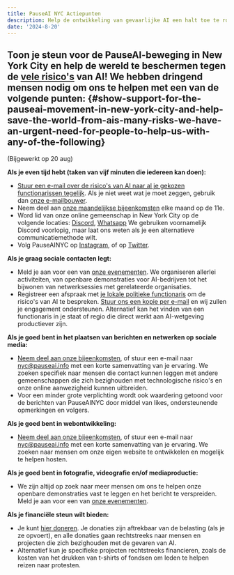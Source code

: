 ```yaml
---
title: PauseAI NYC Actiepunten
description: Help de ontwikkeling van gevaarlijke AI een halt toe te roepen door actie te ondernemen!
date: '2024-8-20'
---
```


## Toon je steun voor de PauseAI-beweging in New York City en help de wereld te beschermen tegen de [vele risico's](https://airisk.mit.edu/) van AI! We hebben dringend mensen nodig om ons te helpen met een van de volgende punten: {#show-support-for-the-pauseai-movement-in-new-york-city-and-help-save-the-world-from-ais-many-risks-we-have-an-urgent-need-for-people-to-help-us-with-any-of-the-following}

(Bijgewerkt op 20 aug)

**Als je even tijd hebt (taken van vijf minuten die iedereen kan doen):**

- [Stuur een e-mail over de risico's van AI naar al je gekozen functionarissen tegelijk](https://democracy.io/). Als je niet weet wat je moet zeggen, gebruik dan [onze e-mailbouwer](https://pauseai.info/email-builder).
- Neem deel aan [onze maandelijkse bijeenkomsten](https://www.eventbrite.com/e/pauseai-monthly-action-meeting-tickets-914711244957) elke maand op de 11e.
- Word lid van onze online gemeenschap in New York City op de volgende locaties: [Discord](https://discord.com/channels/1100491867675709580/1223374237016784928), [Whatsapp](https://chat.whatsapp.com/KAQMwz2nQeWIkTLxwKxHg1) We gebruiken voornamelijk Discord voorlopig, maar laat ons weten als je een alternatieve communicatiemethode wilt.
- Volg PauseAINYC op [Instagram](https://www.instagram.com/pauseainyc/), of op [Twitter](https://x.com/PauseAINYC).

**Als je graag sociale contacten legt:**

- Meld je aan voor een van [onze evenementen](https://www.eventbrite.com/o/pause-ai-nyc-83065324363). We organiseren allerlei activiteiten, van openbare demonstraties voor AI-bedrijven tot het bijwonen van netwerksessies met gerelateerde organisaties.
- Registreer een afspraak met [je lokale politieke functionaris](https://www.usa.gov/elected-officials) om de risico's van AI te bespreken. [Stuur ons een kopie per e-mail](mailto:nyc@pauseai.info) en wij zullen je engagement ondersteunen. Alternatief kan het vinden van een functionaris in je staat of regio die direct werkt aan AI-wetgeving productiever zijn.

**Als je goed bent in het plaatsen van berichten en netwerken op sociale media:**

- [Neem deel aan onze bijeenkomsten](https://www.eventbrite.com/e/pauseai-monthly-action-meeting-tickets-914711244957), of stuur een e-mail naar [nyc@pauseai.info](mailto:nyc@pauseai.info) met een korte samenvatting van je ervaring. We zoeken specifiek naar mensen die contact kunnen leggen met andere gemeenschappen die zich bezighouden met technologische risico's en onze online aanwezigheid kunnen uitbreiden.
- Voor een minder grote verplichting wordt ook waardering getoond voor de berichten van PauseAINYC door middel van likes, ondersteunende opmerkingen en volgers.

**Als je goed bent in webontwikkeling:**

- [Neem deel aan onze bijeenkomsten](https://www.eventbrite.com/e/pauseai-monthly-action-meeting-tickets-914711244957), of stuur een e-mail naar [nyc@pauseai.info](mailto:nyc@pauseai.info) met een korte samenvatting van je ervaring. We zoeken naar mensen om onze eigen website te ontwikkelen en mogelijk te helpen hosten.

**Als je goed bent in fotografie, videografie en/of mediaproductie:**

- We zijn altijd op zoek naar meer mensen om ons te helpen onze openbare demonstraties vast te leggen en het bericht te verspreiden. Meld je aan voor een van [onze evenementen](https://www.eventbrite.com/o/pause-ai-nyc-83065324363).

**Als je financiële steun wilt bieden:**

- Je kunt [hier doneren](https://pauseai.info/donate). Je donaties zijn aftrekbaar van de belasting (als je ze opvoert), en alle donaties gaan rechtstreeks naar mensen en projecten die zich bezighouden met de gevaren van AI.
- Alternatief kun je specifieke projecten rechtstreeks financieren, zoals de kosten van het drukken van t-shirts of fondsen om leden te helpen reizen naar protesten.
